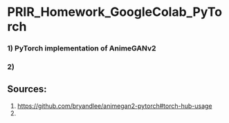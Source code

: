 # PRIR_Homework_GoogleColab_PyTorch
### 1) PyTorch implementation of AnimeGANv2

### 2) 
## Sources:
1) https://github.com/bryandlee/animegan2-pytorch#torch-hub-usage
2) 
